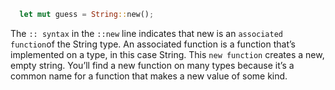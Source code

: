 ```rs
  let mut guess = String::new();

```
The `:: syntax` in the `::new` line indicates that new is an `associated function`of the String type. An associated function is a function that’s implemented on a type, in this case String. This `new function` creates a new, empty string. You’ll find a new function on many types because it’s a common name for a function that makes a new value of some kind.